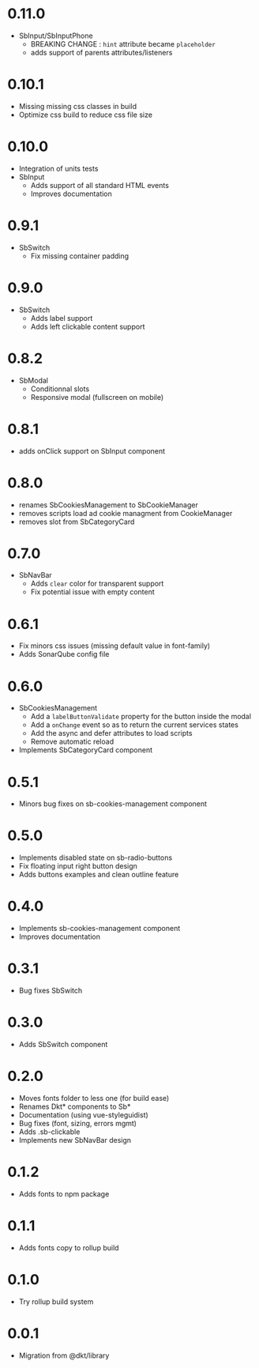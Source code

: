 # 0.11.0

- SbInput/SbInputPhone
  - BREAKING CHANGE : `hint` attribute became `placeholder`
  - adds support of parents attributes/listeners

# 0.10.1

- Missing missing css classes in build
- Optimize css build to reduce css file size

# 0.10.0

- Integration of units tests
- SbInput
  - Adds support of all standard HTML events
  - Improves documentation

# 0.9.1

- SbSwitch
  - Fix missing container padding

# 0.9.0

- SbSwitch
  - Adds label support
  - Adds left clickable content support

# 0.8.2

- SbModal
  - Conditionnal slots
  - Responsive modal (fullscreen on mobile)

# 0.8.1

- adds onClick support on SbInput component

# 0.8.0

- renames SbCookiesManagement to SbCookieManager
- removes scripts load ad cookie managment from CookieManager
- removes slot from SbCategoryCard

# 0.7.0

- SbNavBar
  - Adds `clear` color for transparent support
  - Fix potential issue with empty content

# 0.6.1

- Fix minors css issues (missing default value in font-family)
- Adds SonarQube config file

# 0.6.0

- SbCookiesManagement
  - Add a `labelButtonValidate` property for the button inside the modal
  - Add a `onChange` event so as to return the current services states
  - Add the async and defer attributes to load scripts
  - Remove automatic reload
- Implements SbCategoryCard component

# 0.5.1

- Minors bug fixes on sb-cookies-management component

# 0.5.0

- Implements disabled state on sb-radio-buttons
- Fix floating input right button design
- Adds buttons examples and clean outline feature

# 0.4.0

- Implements sb-cookies-management component
- Improves documentation

# 0.3.1

- Bug fixes SbSwitch

# 0.3.0

- Adds SbSwitch component

# 0.2.0

- Moves fonts folder to less one (for build ease)
- Renames Dkt* components to Sb*
- Documentation (using vue-styleguidist)
- Bug fixes (font, sizing, errors mgmt)
- Adds .sb-clickable
- Implements new SbNavBar design

# 0.1.2

- Adds fonts to npm package

# 0.1.1

- Adds fonts copy to rollup build

# 0.1.0

- Try rollup build system

# 0.0.1

- Migration from @dkt/library